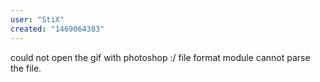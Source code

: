 ```yaml
---
user: "StiX"
created: "1469064383"
---
```


could not open the gif with photoshop :/
file format module cannot parse the file.
